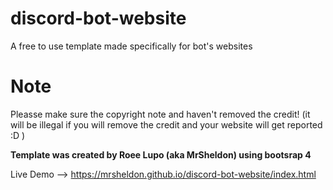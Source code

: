 # discord-bot-website
A free to use template made specifically for bot's websites


# Note
Pleasse make sure the copyright note and haven't removed the credit! (it will be illegal if you will remove the credit and your website will get reported :D )

**Template was created by Roee Lupo (aka MrSheldon) using bootsrap 4**

Live Demo --> https://mrsheldon.github.io/discord-bot-website/index.html
